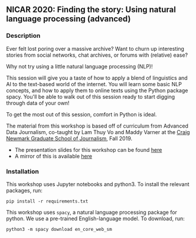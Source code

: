 ## NICAR 2020: Finding the story: Using natural language processing (advanced)

### Description

Ever felt lost poring over a massive archive? Want to churn up interesting stories from social networks, chat archives, or forums with (relative) ease?

Why not try using a little natural language processing (NLP)!

This session will give you a taste of how to apply a blend of linguistics and AI to the text-based world of the internet. You will learn some basic NLP concepts, and how to apply them to online texts using the Python package spacy.  You'll be able to walk out of this session ready to start digging through data of your own!

To get the most out of this session, comfort in Python is ideal.

The material from this workshop is based off of curriculum from Advanced Data Journalism, co-taught by Lam Thuy Vo and Maddy Varner at the [Craig Newmark Graduate School of Journalism](https://www.journalism.cuny.edu/), Fall 2019.

- The presentation slides for this workshop can be found [here](https://docs.google.com/presentation/d/135HEZHdgMt-kAuPR1uE6r_TC1ZKSUOgEMh7monZAC-o/edit?usp=sharing)
- A mirror of this is available [here](https://github.com/varner/tk)

### Installation

This workshop uses Jupyter notebooks and python3. To install the relevant packages, run: 

`pip install -r requirements.txt`

This workshop uses `spacy`, a natural language processing package for python. We use a pre-trained English-language model. To download, run: 

`python3 -m spacy download en_core_web_sm`